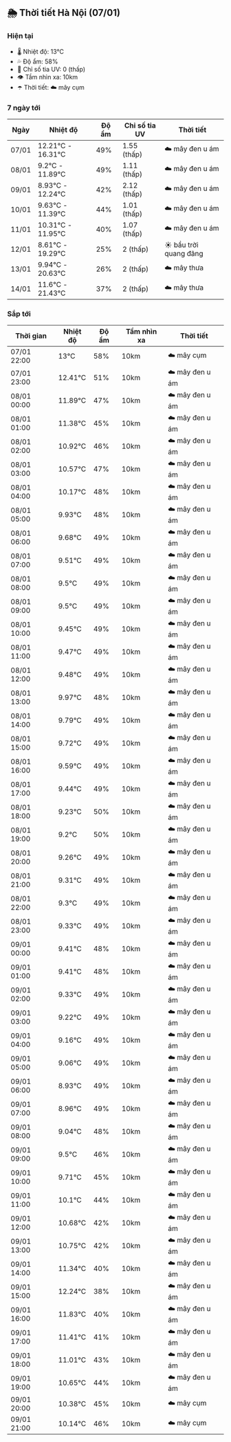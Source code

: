 ## 🌦️ Thời tiết Hà Nội (07/01)

### Hiện tại

- 🌡️ Nhiệt độ: 13℃
- 💦 Độ ẩm: 58%
- 🌟 Chỉ số tia UV: 0 (thấp)
- 👁️ Tầm nhìn xa: 10km
- ☂️ Thời tiết: ☁️ mây cụm

### 7 ngày tới

| Ngày | Nhiệt độ | Độ ẩm | Chỉ số tia UV | Thời tiết |
| --- | --- | --- | --- | --- |
| 07/01 | 12.21℃ - 16.31℃ | 49% | 1.55 (thấp) | ☁️ mây đen u ám |
| 08/01 | 9.2℃ - 11.89℃ | 49% | 1.11 (thấp) | ☁️ mây đen u ám |
| 09/01 | 8.93℃ - 12.24℃ | 42% | 2.12 (thấp) | ☁️ mây đen u ám |
| 10/01 | 9.63℃ - 11.39℃ | 44% | 1.01 (thấp) | ☁️ mây đen u ám |
| 11/01 | 10.31℃ - 11.95℃ | 40% | 1.07 (thấp) | ☁️ mây đen u ám |
| 12/01 | 8.61℃ - 19.29℃ | 25% | 2 (thấp) | ☀️ bầu trời quang đãng |
| 13/01 | 9.94℃ - 20.63℃ | 26% | 2 (thấp) | ☁️ mây thưa |
| 14/01 | 11.6℃ - 21.43℃ | 37% | 2 (thấp) | ☁️ mây thưa |

### Sắp tới

| Thời gian | Nhiệt độ | Độ ẩm | Tầm nhìn xa | Thời tiết |
| --- | --- | --- | --- | --- |
| 07/01 22:00 | 13℃ | 58% | 10km | ☁️ mây cụm |
| 07/01 23:00 | 12.41℃ | 51% | 10km | ☁️ mây đen u ám |
| 08/01 00:00 | 11.89℃ | 47% | 10km | ☁️ mây đen u ám |
| 08/01 01:00 | 11.38℃ | 45% | 10km | ☁️ mây đen u ám |
| 08/01 02:00 | 10.92℃ | 46% | 10km | ☁️ mây đen u ám |
| 08/01 03:00 | 10.57℃ | 47% | 10km | ☁️ mây đen u ám |
| 08/01 04:00 | 10.17℃ | 48% | 10km | ☁️ mây đen u ám |
| 08/01 05:00 | 9.93℃ | 48% | 10km | ☁️ mây đen u ám |
| 08/01 06:00 | 9.68℃ | 49% | 10km | ☁️ mây đen u ám |
| 08/01 07:00 | 9.51℃ | 49% | 10km | ☁️ mây đen u ám |
| 08/01 08:00 | 9.5℃ | 49% | 10km | ☁️ mây đen u ám |
| 08/01 09:00 | 9.5℃ | 49% | 10km | ☁️ mây đen u ám |
| 08/01 10:00 | 9.45℃ | 49% | 10km | ☁️ mây đen u ám |
| 08/01 11:00 | 9.47℃ | 49% | 10km | ☁️ mây đen u ám |
| 08/01 12:00 | 9.48℃ | 49% | 10km | ☁️ mây đen u ám |
| 08/01 13:00 | 9.97℃ | 48% | 10km | ☁️ mây đen u ám |
| 08/01 14:00 | 9.79℃ | 49% | 10km | ☁️ mây đen u ám |
| 08/01 15:00 | 9.72℃ | 49% | 10km | ☁️ mây đen u ám |
| 08/01 16:00 | 9.59℃ | 49% | 10km | ☁️ mây đen u ám |
| 08/01 17:00 | 9.44℃ | 49% | 10km | ☁️ mây đen u ám |
| 08/01 18:00 | 9.23℃ | 50% | 10km | ☁️ mây đen u ám |
| 08/01 19:00 | 9.2℃ | 50% | 10km | ☁️ mây đen u ám |
| 08/01 20:00 | 9.26℃ | 49% | 10km | ☁️ mây đen u ám |
| 08/01 21:00 | 9.31℃ | 49% | 10km | ☁️ mây đen u ám |
| 08/01 22:00 | 9.3℃ | 49% | 10km | ☁️ mây đen u ám |
| 08/01 23:00 | 9.33℃ | 49% | 10km | ☁️ mây đen u ám |
| 09/01 00:00 | 9.41℃ | 48% | 10km | ☁️ mây đen u ám |
| 09/01 01:00 | 9.41℃ | 48% | 10km | ☁️ mây đen u ám |
| 09/01 02:00 | 9.33℃ | 49% | 10km | ☁️ mây đen u ám |
| 09/01 03:00 | 9.22℃ | 49% | 10km | ☁️ mây đen u ám |
| 09/01 04:00 | 9.16℃ | 49% | 10km | ☁️ mây đen u ám |
| 09/01 05:00 | 9.06℃ | 49% | 10km | ☁️ mây đen u ám |
| 09/01 06:00 | 8.93℃ | 49% | 10km | ☁️ mây đen u ám |
| 09/01 07:00 | 8.96℃ | 49% | 10km | ☁️ mây đen u ám |
| 09/01 08:00 | 9.04℃ | 48% | 10km | ☁️ mây đen u ám |
| 09/01 09:00 | 9.5℃ | 46% | 10km | ☁️ mây đen u ám |
| 09/01 10:00 | 9.71℃ | 45% | 10km | ☁️ mây đen u ám |
| 09/01 11:00 | 10.1℃ | 44% | 10km | ☁️ mây đen u ám |
| 09/01 12:00 | 10.68℃ | 42% | 10km | ☁️ mây đen u ám |
| 09/01 13:00 | 10.75℃ | 42% | 10km | ☁️ mây đen u ám |
| 09/01 14:00 | 11.34℃ | 40% | 10km | ☁️ mây đen u ám |
| 09/01 15:00 | 12.24℃ | 38% | 10km | ☁️ mây đen u ám |
| 09/01 16:00 | 11.83℃ | 40% | 10km | ☁️ mây đen u ám |
| 09/01 17:00 | 11.41℃ | 41% | 10km | ☁️ mây đen u ám |
| 09/01 18:00 | 11.01℃ | 43% | 10km | ☁️ mây đen u ám |
| 09/01 19:00 | 10.65℃ | 44% | 10km | ☁️ mây đen u ám |
| 09/01 20:00 | 10.38℃ | 45% | 10km | ☁️ mây cụm |
| 09/01 21:00 | 10.14℃ | 46% | 10km | ☁️ mây cụm |
